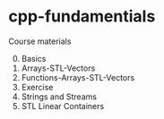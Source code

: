 # cpp-fundamentials

 Course materials

00. Basics
01. Arrays-STL-Vectors
02. Functions-Arrays-STL-Vectors
03. Exercise
04. Strings and Streams
05. STL Linear Containers
